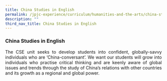 ```yaml
---
title: China Studies in English
permalink: /jpjc-experience/curriculum/humanities-and-the-arts/china-studies-in-english/
description: ""
third_nav_title: China Studies in English
---
```


### **China Studies in English**
<p align=justify>
The CSE unit seeks to develop students into confident, globally-savvy individuals who are ‘China-conversant’. We want our students will grow into individuals who practise critical thinking and are keenly aware of global issues and trends through the study of China’s relations with other countries and its growth as a regional and global power.
</p>